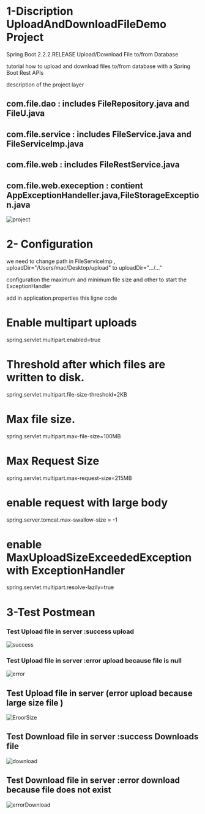 # 1-Discription UploadAndDownloadFileDemo Project 

 Spring Boot 2.2.2.RELEASE  Upload/Download File to/from Database 

 tutorial how to upload and download files to/from database with a Spring Boot Rest APIs
 
 description of the project layer
 
 ##  com.file.dao : includes FileRepository.java and  FileU.java 
 ##  com.file.service : includes FileService.java and  FileServiceImp.java
 ##  com.file.web : includes  FileRestService.java
 ##  com.file.web.exeception : contient AppExceptionHandeller.java,FileStorageException.java
 
 ![project](https://user-images.githubusercontent.com/61349826/97783082-98a59e80-1b95-11eb-8e8f-100a95b98b49.png)

 # 2- Configuration
 
 we need to change  path  in FileServiceImp , uploadDir="/Users/mac/Desktop/upload" to  uploadDir=".../..." 
 
 configuration the maximum and minimum file size and other to start the ExceptionHandler
 
 add in application.properties this ligne code 
 
# Enable multipart uploads
spring.servlet.multipart.enabled=true
# Threshold after which files are written to disk.
spring.servlet.multipart.file-size-threshold=2KB
# Max file size.
spring.servlet.multipart.max-file-size=100MB
# Max Request Size
spring.servlet.multipart.max-request-size=215MB
# enable request with large body 
spring.server.tomcat.max-swallow-size = -1 
# enable MaxUploadSizeExceededException with ExceptionHandler 
spring.servlet.multipart.resolve-lazily=true
 
 
 # 3-Test Postmean 

### Test  Upload file in server :success upload

![success](https://user-images.githubusercontent.com/61349826/97783084-9e02e900-1b95-11eb-94ca-41993e557445.png)

### Test  Upload file in server :error upload because file is null

![error](https://user-images.githubusercontent.com/61349826/97783088-a22f0680-1b95-11eb-97f9-45a75414f959.png)

## Test  Upload file in server (error upload because large  size file )

![EroorSize](https://user-images.githubusercontent.com/61349826/97783093-a824e780-1b95-11eb-832d-8105a7bc0f16.png)

## Test Download  file in server :success Downloads file

![download](https://user-images.githubusercontent.com/61349826/97783156-2aada700-1b96-11eb-87b8-78ec67e5e612.png)

## Test Download  file in server :error download because  file does not exist 

 ![errorDownload](https://user-images.githubusercontent.com/61349826/97783671-9cd3bb00-1b99-11eb-9f53-b16283e07fa4.png)

 

 
 
 
 


